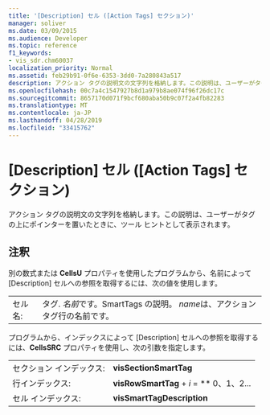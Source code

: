 ```yaml
---
title: '[Description] セル ([Action Tags] セクション)'
manager: soliver
ms.date: 03/09/2015
ms.audience: Developer
ms.topic: reference
f1_keywords:
- vis_sdr.chm60037
localization_priority: Normal
ms.assetid: feb29b91-0f6e-6353-3dd0-7a280843a517
description: アクション タグの説明文の文字列を格納します。この説明は、ユーザーがタグの上にポインターを置いたときに、ツール ヒントとして表示されます。
ms.openlocfilehash: 00c7a4c1547927b8d1a979b8ae074f96f26dc17c
ms.sourcegitcommit: 8657170d071f9bcf680aba50b9c07f2a4fb82283
ms.translationtype: MT
ms.contentlocale: ja-JP
ms.lasthandoff: 04/28/2019
ms.locfileid: "33415762"
---
```

# <a name="description-cell-action-tags-section"></a>[Description] セル ([Action Tags] セクション)

アクション タグの説明文の文字列を格納します。この説明は、ユーザーがタグの上にポインターを置いたときに、ツール ヒントとして表示されます。
  
## <a name="remarks"></a>注釈

別の数式または **CellsU** プロパティを使用したプログラムから、名前によって [Description] セルへの参照を取得するには、次の値を使用します。 
  
|||
|:-----|:-----|
| セル名:  <br/> | タグ.  *名前*です。SmartTags の説明。 *name*は、アクションタグ行の名前です。  <br/> |
   
プログラムから、インデックスによって [Description] セルへの参照を取得するには、**CellsSRC** プロパティを使用し、次の引数を指定します。 
  
|||
|:-----|:-----|
| セクション インデックス:  <br/> |**visSectionSmartTag** <br/> |
| 行インデックス:  <br/> |**visRowSmartTag** +  *i* = ** 0、1、2...  <br/> |
| セル インデックス:  <br/> |**visSmartTagDescription** <br/> |
   

